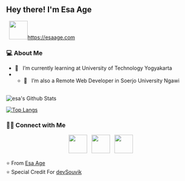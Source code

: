 <h2> Hey there! I'm Esa Age</h2>
&nbsp; <a href="https://esaage.com/" target="_blank" rel="noopener noreferrer"><img src="https://img.icons8.com/plasticine/100/000000/instagram-new.png" width="50" />https://esaage.com</a>
<h3> 💻 About Me </h3>

- 🔭 &nbsp; I’m currently learning at University of Technology Yogyakarta
- - 🔭 &nbsp; I’m also a Remote Web Developer in Soerjo University Ngawi

<br>

<img align="center" src="https://github-readme-stats.vercel.app/api?username=esaage&include_all_commits=true&count_private=true&show_icons=true&line_height=20&title_color=7A7ADB&icon_color=2234AE&text_color=D3D3D3&bg_color=0,000000,130F40" alt="esa's Github Stats">

</br>

[![Top Langs](https://github-readme-stats.vercel.app/api/top-langs/?username=esaage&layout=compact&text_color=daf7dc&bg_color=151515)](https://github.com/esaage/github-readme-stats)


<h3> 🤝🏻 Connect with Me </h3>

<p align="center">
&nbsp; <a href="https://www.instagram.com/esa_age/" target="_blank" rel="noopener noreferrer"><img src="https://img.icons8.com/plasticine/100/000000/instagram-new.png" width="50" /></a>  
&nbsp; <a href="mailto:esa@esaage.com" target="_blank" rel="noopener noreferrer"><img src="https://img.icons8.com/plasticine/100/000000/gmail.png"  width="50" /></a>
&nbsp; <a href="https://www.linkedin.com/in/esa-age-551441199" target="_blank" rel="noopener noreferrer"><img src="https://img.icons8.com/plasticine/100/000000/linkedin.png"  width="50" /></a>
 
</p>

⭐️ From [Esa Age](https://github.com/esaage)
<br>
⭐️ Special Credit For [devSouvik](https://github.com/devSouvik)


